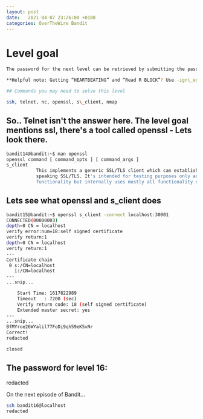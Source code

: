 ```yaml
---
layout: post
date:   2021-04-07 23:26:00 +0100
categories: OverTheWire Bandit
---
```


# Level goal
```bash
The password for the next level can be retrieved by submitting the password of the current level to **port 30001 on localhost** using SSL encryption.

**Helpful note: Getting “HEARTBEATING” and “Read R BLOCK”? Use -ign\_eof and read the “CONNECTED COMMANDS” section in the manpage. Next to ‘R’ and ‘Q’, the ‘B’ command also works in this version of that command…**

## Commands you may need to solve this level

ssh, telnet, nc, openssl, s\_client, nmap
```

## So.. Telnet isn't the answer here. The level goal mentions ssl, there's a tool called openssl - Lets look there.
```bash
bandit14@bandit:~$ man openssl
openssl command [ command_opts ] [ command_args ]
s_client
           This implements a generic SSL/TLS client which can establish a transparent connection to a remote server
           speaking SSL/TLS. It's intended for testing purposes only and provides only rudimentary interface
           functionality but internally uses mostly all functionality of the OpenSSL ssl library.
```


## Lets see what openssl and s_client does

```bash
bandit15@bandit:~$ openssl s_client -connect localhost:30001
CONNECTED(00000003)
depth=0 CN = localhost
verify error:num=18:self signed certificate
verify return:1
depth=0 CN = localhost
verify return:1
---
Certificate chain
 0 s:/CN=localhost
   i:/CN=localhost
---
...snip...

    Start Time: 1617822989
    Timeout   : 7200 (sec)
    Verify return code: 18 (self signed certificate)
    Extended master secret: yes
---
...snip...
BfMYroe26WYalil77FoDi9qh59eK5xNr
Correct!
redacted

closed
```

## The password for level 16:

redacted

On the next episode of Bandit...

```bash
ssh bandit16@localhost
redacted
```